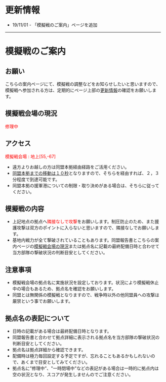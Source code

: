 # 更新情報
* 19/11/01 - 「模擬戦のご案内」ページを追加

<hr>

# 模擬戦のご案内

## お願い
こちらの案内ページにて、模擬戦の調整などをお知らせしたいと思いますので、模擬戦へ参加される方は、定期的にページ上部の[更新情報](#更新情報)の確認をお願いします。

## 模擬戦会場の現況
<span style="color:red">修理中</span>

## アクセス
<span style="color:red">模擬戦会場 : 地上[55,-67]</span>
* 遠方よりお越しの方は同盟本拠経由経路をご活用ください。
* [同盟本拠までの移動は１０秒](https://www.gundam-network-taisen.jp/help/alliance_home_base.php)となりますので、そちらを経由すれば、２，３分程度で到達可能です。
* 同盟本拠の援軍港についての制限・取り決めがある場合は、そちらに従ってください。

## 模擬戦の内容
* 上記地点の拠点へ<span style="color:red">隣接なしで攻撃</span>をお願いします。制圧防止のため、また援護攻撃は双方のポイントに入らないと思いますので、隣接なしでお願いします。
* 基地内戦力が全て撃破されていることもあります。同盟報告書とこちらの案内ページの[模擬戦会場の現況](#模擬戦会場の現況)または拠点名に記載の最終配備日時と合わせて当方部隊の撃破状況の判断目安としてください。

## 注意事項
* 模擬戦会場の拠点名に実施状況を設定しております。状況により模擬戦休止中の場合もあるため、拠点名を確認をお願いします。
* 同盟とは無関係の模擬戦となりますので、戦争時以外の他同盟員への攻撃は厳禁という事でお願いします。

## 拠点名の表記について
* 日時の記載がある場合は最終配備日時となります。
* 同盟報告書と合わせて拠点詳細に表示される拠点名を当方部隊の撃破状況の判断目安としてください。
* 拠点名は拠点詳細から確認できます。
* 配備時は極力毎回設定する予定ですが、忘れることもあるかもしれないので、あくまで目安としてみてください。
* 拠点名に”修理中”、"一時閉場中"などの表記がある場合は一時的に拠点内は空の状況となり、スコアが発生しませんのでご注意ください。
